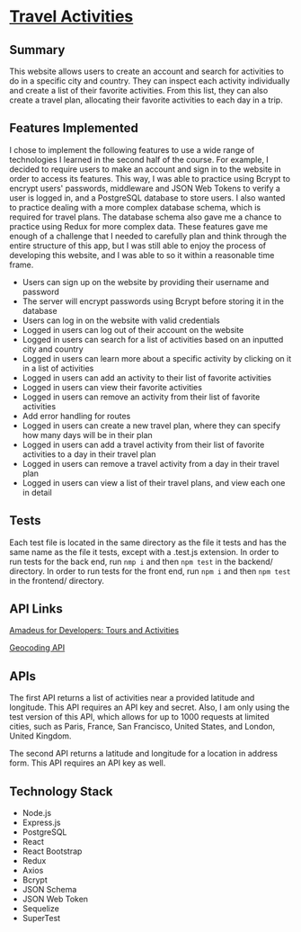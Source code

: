 # [Travel Activities](https://travel-activities.surge.sh/)

## Summary

This website allows users to create an account and search for activities to do
in a specific city and country. They can inspect each activity individually and
create a list of their favorite activities. From this list, they can also create
a travel plan, allocating their favorite activities to each day in a trip.

## Features Implemented

I chose to implement the following features to use a wide range of technologies
I learned in the second half of the course. For example, I decided to require
users to make an account and sign in to the website in order to access its
features. This way, I was able to practice using Bcrypt to encrypt users'
passwords, middleware and JSON Web Tokens to verify a user is logged in, and a
PostgreSQL database to store users. I also wanted to practice dealing with a
more complex database schema, which is required for travel plans. The database
schema also gave me a chance to practice using Redux for more complex data.
These features gave me enough of a challenge that I needed to carefully plan
and think through the entire structure of this app, but I was still able to
enjoy the process of developing this website, and I was able to so it within
a reasonable time frame.

* Users can sign up on the website by providing their username and password
* The server will encrypt passwords using Bcrypt before storing it in the
database
* Users can log in on the website with valid credentials
* Logged in users can log out of their account on the website
* Logged in users can search for a list of activities based on an inputted city
and country
* Logged in users can learn more about a specific activity by clicking on it in
a list of activities
* Logged in users can add an activity to their list of favorite activities
* Logged in users can view their favorite activities
* Logged in users can remove an activity from their list of favorite activities
* Add error handling for routes
* Logged in users can create a new travel plan, where they can specify how many
days will be in their plan
* Logged in users can add a travel activity from their list of favorite
activities to a day in their travel plan
* Logged in users can remove a travel activity from a day in their travel plan
* Logged in users can view a list of their travel plans, and view each one in
detail

## Tests

Each test file is located in the same directory as the file it tests and has the
same name as the file it tests, except with a .test.js extension. In order to
run tests for the back end, run `nmp i` and then `npm test` in the backend/
directory. In order to run tests for the front end, run `npm i` and then
`npm test` in the frontend/ directory.

## API Links
[Amadeus for Developers: Tours and Activities](https://developers.amadeus.com/self-service/category/destination-content/api-doc/tours-and-activities/api-reference)

[Geocoding API](https://developers.google.com/maps/documentation/geocoding/overview)

## APIs

The first API returns a list of activities near a provided latitude and
longitude. This API requires an API key and secret. Also, I am only using the
test version of this API, which allows for up to 1000 requests at limited
cities, such as Paris, France, San Francisco, United States, and London, United
Kingdom.

The second API returns a latitude and longitude for a location in address form.
This API requires an API key as well.

## Technology Stack

* Node.js
* Express.js
* PostgreSQL
* React
* React Bootstrap
* Redux
* Axios
* Bcrypt
* JSON Schema
* JSON Web Token
* Sequelize
* SuperTest
